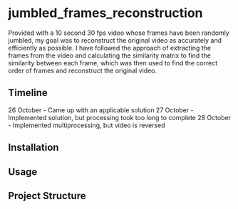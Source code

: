 # jumbled_frames_reconstruction
Provided with a 10 second 30 fps video whose frames have been randomly jumbled, my goal was to reconstruct the original video as accurately and efficiently as possible.
I have followed the approach of extracting the frames from the video and calculating the similarity matrix to find the similarity between each frame, which was then used to find the correct order of frames and reconstruct the original video.

## Timeline
26 October - Came up with an applicable solution 
27 October - Implemented solution, but processing took too long to complete 
28 October - Implemented multiprocessing, but video is reversed 

## Installation

## Usage

## Project Structure

